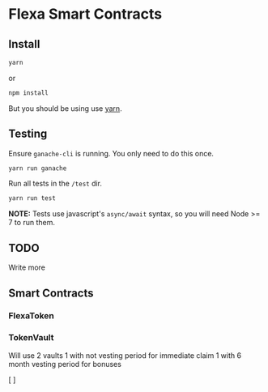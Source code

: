 # Flexa Smart Contracts

## Install

```bash
yarn
```

or

```bash
npm install
```

But you should be using use [yarn](https://yarnpkg.com).

## Testing

Ensure `ganache-cli` is running. You only need to do this once.

```bash
yarn run ganache
```

Run all tests in the `/test` dir.

```bash
yarn run test
```

**NOTE:** Tests use javascript's `async/await` syntax, so you will need Node >= 7 to run them.

## TODO

Write more

## Smart Contracts

### FlexaToken

### TokenVault

Will use 2 vaults
1 with not vesting period for immediate claim
1 with 6 month vesting period for bonuses

[ ]
